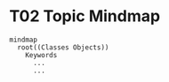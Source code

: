 # T02 Topic Mindmap

```mermaid
mindmap
  root((Classes Objects))
    Keywords
      ...
      ...
```
